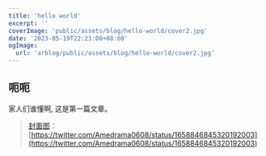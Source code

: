 ```yaml
---
title: 'hello world'
excerpt: ''
coverImage: 'public/assets/blog/hello-world/cover2.jpg'
date: '2023-05-19T22:23:00+08:00'
ogImage: 
  url: 'arblog/public/assets/blog/hello-world/cover2.jpg'
---
```

## 呃呃


家人们谁懂啊, 这是第一篇文章。


> [封面图](https://twitter.com/Amedrama0608/status/1658846845320192003)：[https://twitter.com/Amedrama0608/status/1658846845320192003](https://twitter.com/Amedrama0608/status/1658846845320192003)

